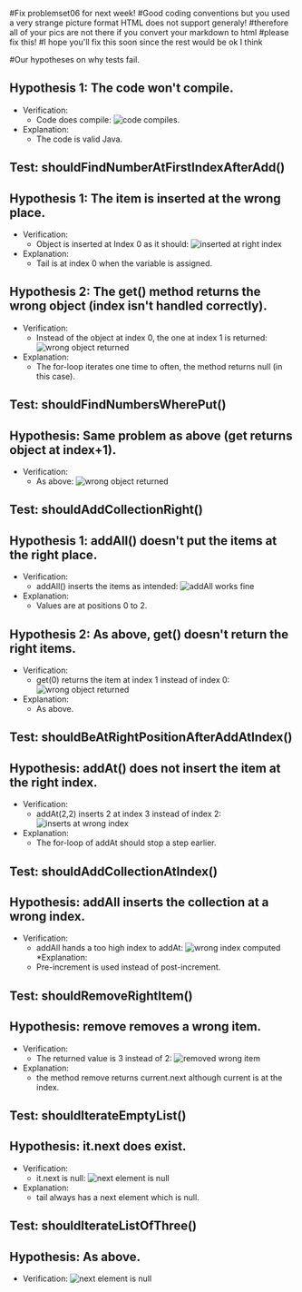 #Fix problemset06 for next week!
#Good coding conventions but you used a very strange picture format HTML does not support generaly!
#therefore all of your pics are not there if you convert your markdown to html
#please fix this!
#I hope you'll fix this soon since the rest would be ok I think

#Our hypotheses on why tests fail.

## Hypothesis 1: The code won't compile.
* Verification:
 	* Code does compile: ![code compiles](img/no-compile-errors.png).
* Explanation: 
	* The code is valid Java.
	
## Test: shouldFindNumberAtFirstIndexAfterAdd()
## Hypothesis 1: The item is inserted at the wrong place.
* Verification:
	* Object is inserted at Index 0 as it should: ![inserted at right index](img/Add_inserts_object_at_right_Index.tiff)
* Explanation:
	* Tail is at index 0 when the variable is assigned.

## Hypothesis 2: The get() method returns the wrong object (index isn't handled correctly).
* Verification:
	* Instead of the object at index 0, the one at index 1 is returned: ![wrong object returned](img/get_0_returns_wrong_object.tiff)
* Explanation:
	* The for-loop iterates one time to often, the method returns null (in this case).

## Test: shouldFindNumbersWherePut()
## Hypothesis: Same problem as above (get returns object at index+1).
* Verification:
	* As above: ![wrong object returned](img/get_0_returns_13.tiff)
	
## Test: shouldAddCollectionRight()
## Hypothesis 1: addAll() doesn't put the items at the right place.
* Verification:
	* addAll() inserts the items as intended: ![addAll works fine](img/addAll_works_right.tiff)
* Explanation:
	* Values are at positions 0 to 2.

## Hypothesis 2: As above, get() doesn't return the right items.
* Verification:
	* get(0) returns the item at index 1 instead of index 0: ![wrong object returned](img/get_0_returns_wrong_item_after_addAll.tiff)
* Explanation: 
	* As above.
	
## Test: shouldBeAtRightPositionAfterAddAtIndex()
## Hypothesis: addAt() does not insert the item at the right index.
* Verification:
	* addAt(2,2) inserts 2 at index 3 instead of index 2: ![inserts at wrong index](img/addAt_inserts_at_wrong_index.tiff)
* Explanation:
	* The for-loop of addAt should stop a step earlier.
	
## Test: shouldAddCollectionAtIndex()
## Hypothesis: addAll inserts the collection at a wrong index.
* Verification:
	* addAll hands a too high index to addAt: ![wrong index computed](img/addAll_computes_wrong_index.tiff)
*Explanation:
	* Pre-increment is used instead of post-increment.

## Test: shouldRemoveRightItem()
## Hypothesis: remove removes a wrong item.
* Verification:
	* The returned value is 3 instead of 2: ![removed wrong item](img/remove_removes_wrong_item.tiff)
* Explanation:
	* the method remove returns current.next although current is at the index.
	
## Test: shouldIterateEmptyList()
## Hypothesis: it.next does exist.
* Verification:
	* it.next is null: ![next element is null](img/it.next_exists_but_is_null.tiff)
* Explanation:
	* tail always has a next element which is null.
	
## Test: shouldIterateListOfThree()
## Hypothesis: As above.
* Verification: ![next element is null](img/it.next_exists_but_is_null_2.tiff)